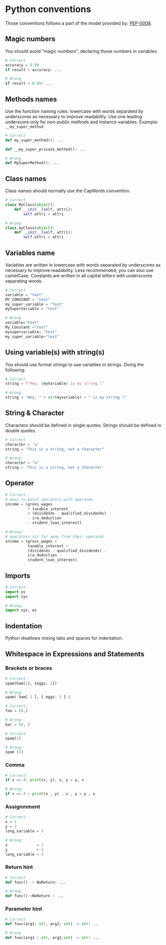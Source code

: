 # Python conventions

Those conventions follows a part of the model provided by: [PEP-0008](https://peps.python.org/pep-0008).

## Magic numbers

You should avoid "magic numbers", declaring those numbers in variables.
```python
# Correct
accuracy = 0.99
if result < accuracy: ...

# Wrong
if result < 0.99: ...
```

## Methods names

Use the function naming rules: lowercase with words separated by underscores as necessary to improve readability.
Use one leading underscore only for non-public methods and instance variables.
Example: `__my_super_method`
```python
# Correct
def my_super_method(): ...

def __my_super_private_method(): ...

# Wrong
def MySuperMethod(): ...
```

## Class names

Class names should normally use the CapWords convention.
```python
# Correct
class MyClass(object):
    def __init__(self, attri):
        self.attri = attri

# Wrong
class myClass(object):
    def __init__(self, attri):
        self.attri = attri
```

## Variables name

Variables are written in lowercase with words separated by underscores as necessary to improve readability. Less recommended, you can also use camelCase.
Constants are written in all capital letters with underscores separating words.
```python
# Correct
variable = "text"
MY_CONSTANT = "text"
my_super_variable = "text"
mySuperVariable = "text"

# Wrong
variable="text"
My_Constant ="text"
mysupervariable= "text"
my_super_variable="text"
```

## Using variable(s) with string(s)

You should use format strings to use variables in strings. Doing the following:
```python
# Correct
string = f"Hey, {myVariable} is my string !"

# Wrong
string = "Hey, " + str(myvariable) + " is my string !"
```

## String & Character

Characters should be defined in single quotes.
Strings should be defined in double quotes.
```python
# Correct
character = 'a'
string = "This is a string, not a character"

# Wrong
character = "a"
string = 'This is a string, not a character'
```

## Operator

```python
# Correct:
# easy to match operators with operands
income = (gross_wages
          + taxable_interest
          + (dividends - qualified_dividends)
          - ira_deduction
          - student_loan_interest)

# Wrong:
# operators sit far away from their operands
income = (gross_wages +
          taxable_interest +
          (dividends - qualified_dividends) -
          ira_deduction -
          student_loan_interest)
```

## Imports

```python
# Correct:
import os
import sys

# Wrong:
import sys, os
```

## Indentation

Python disallows mixing tabs and spaces for indentation.

## Whitespace in Expressions and Statements

### Brackets or braces
```python
# Correct:
spam(ham[1], {eggs: 2})

# Wrong:
spam( ham[ 1 ], { eggs: 2 } )
```

```python
# Correct:
foo = (0,)

# Wrong:
bar = (0, )
```

```python
# Correct:
spam(1)

# Wrong:
spam (1)
```

### Comma
```python
# Correct:
if x == 4: print(x, y); x, y = y, x

# Wrong:
if x == 4 : print(x , y) ; x , y = y , x
```

### Assignmment
```python
# Correct:
x = 1
y = 2
long_variable = 3

# Wrong:
x             = 1
y             = 2
long_variable = 3
```

### Return hint
```python
# Correct
def func() -> NoReturn: ...

# Wrong
def func()->NoReturn : ...
```

### Parameter hint
```python
# Correct
def func(arg1: str, arg2: int) -> str: ...

# Wrong
def func(arg1 : str, arg2:int) -> str: ...
```